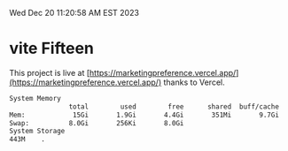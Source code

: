 Wed Dec 20 11:20:58 AM EST 2023

# vite Fifteen


This project is live at [https://marketingpreference.vercel.app/](https://marketingpreference.vercel.app/) thanks to Vercel.

```bash
System Memory
               total        used        free      shared  buff/cache   available
Mem:            15Gi       1.9Gi       4.4Gi       351Mi       9.7Gi        13Gi
Swap:          8.0Gi       256Ki       8.0Gi
System Storage
443M	.
